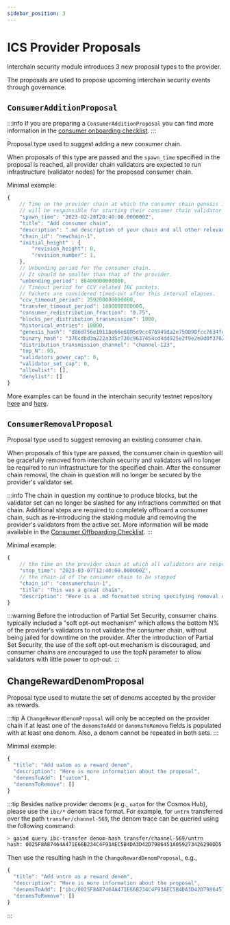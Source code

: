 ```yaml
---
sidebar_position: 3
---
```



# ICS Provider Proposals

Interchain security module introduces 3 new proposal types to the provider.

The proposals are used to propose upcoming interchain security events through governance.

## `ConsumerAdditionProposal`
:::info
If you are preparing a `ConsumerAdditionProposal` you can find more information in the [consumer onboarding checklist](../consumer-development/onboarding.md).
:::

Proposal type used to suggest adding a new consumer chain.

When proposals of this type are passed and the `spawn_time` specified in the proposal is reached, all provider chain validators are expected to run infrastructure (validator nodes) for the proposed consumer chain.

Minimal example:
```js
{
    // Time on the provider chain at which the consumer chain genesis is finalized and all validators
    // will be responsible for starting their consumer chain validator node.
    "spawn_time": "2023-02-28T20:40:00.000000Z",
    "title": "Add consumer chain",
    "description": ".md description of your chain and all other relevant information",
    "chain_id": "newchain-1",
    "initial_height" : {
        "revision_height": 0,
        "revision_number": 1,
    },
    // Unbonding period for the consumer chain.
    // It should be smaller than that of the provider.
    "unbonding_period": 86400000000000,
    // Timeout period for CCV related IBC packets.
    // Packets are considered timed-out after this interval elapses.
    "ccv_timeout_period": 259200000000000,
    "transfer_timeout_period": 1800000000000,
    "consumer_redistribution_fraction": "0.75",
    "blocks_per_distribution_transmission": 1000,
    "historical_entries": 10000,
    "genesis_hash": "d86d756e10118e66e6805e9cc476949da2e750098fcc7634fd0cc77f57a0b2b0",
    "binary_hash": "376cdbd3a222a3d5c730c9637454cd4dd925e2f9e2e0d0f3702fc922928583f1",
    "distribution_transmission_channel": "channel-123",
    "top_N": 95,
    "validators_power_cap": 0,
    "validator_set_cap": 0,
    "allowlist": [],
    "denylist": []
}
```
More examples can be found in the interchain security testnet repository [here](https://github.com/cosmos/testnets/blob/master/interchain-security/stopped/baryon-1/proposal-baryon-1.json) and [here](https://github.com/cosmos/testnets/blob/master/interchain-security/stopped/noble-1/start-proposal-noble-1.json).

## `ConsumerRemovalProposal`
Proposal type used to suggest removing an existing consumer chain.

When proposals of this type are passed, the consumer chain in question will be gracefully removed from interchain security and validators will no longer be required to run infrastructure for the specified chain.
After the consumer chain removal, the chain in question will no longer be secured by the provider's validator set.

:::info
The chain in question my continue to produce blocks, but the validator set can no longer be slashed for any infractions committed on that chain.
Additional steps are required to completely offboard a consumer chain, such as re-introducing the staking module and removing the provider's validators from the active set.
More information will be made available in the [Consumer Offboarding Checklist](../consumer-development/offboarding.md).
:::

Minimal example:
```js
{
    // the time on the provider chain at which all validators are responsible to stop their consumer chain validator node
    "stop_time": "2023-03-07T12:40:00.000000Z",
    // the chain-id of the consumer chain to be stopped
    "chain_id": "consumerchain-1",
    "title": "This was a great chain",
    "description": "Here is a .md formatted string specifying removal details"
}
```

:::warning
Before the introduction of Partial Set Security, consumer chains typically included a "soft opt-out mechanism"
which allows the bottom N% of the provider's validators to not validate the consumer chain, without being jailed for downtime on the provider.
After the introduction of Partial Set Security, the use of the soft opt-out mechanism is discouraged, and consumer chains are
encouraged to use the topN parameter to allow validators with little power to opt-out.
:::

## ChangeRewardDenomProposal

Proposal type used to mutate the set of denoms accepted by the provider as rewards.

:::tip
A `ChangeRewardDenomProposal` will only be accepted on the provider chain if at least one of the `denomsToAdd` or `denomsToRemove` fields is populated with at least one denom. Also, a denom cannot be repeated in both sets.
:::

Minimal example:
```js
{
  "title": "Add uatom as a reward denom",
  "description": "Here is more information about the proposal",
  "denomsToAdd": ["uatom"],
  "denomsToRemove": []
}
```

:::tip
Besides native provider denoms (e.g., `uatom` for the Cosmos Hub), please use the `ibc/*` denom trace format.
For example, for `untrn` transferred over the path `transfer/channel-569`, the denom trace 
can be queried using the following command:
```bash
> gaiad query ibc-transfer denom-hash transfer/channel-569/untrn
hash: 0025F8A87464A471E66B234C4F93AEC5B4DA3D42D7986451A059273426290DD5
```
Then use the resulting hash in the `ChangeRewardDenomProposal`, e.g., 
```js
{
  "title": "Add untrn as a reward denom",
  "description": "Here is more information about the proposal",
  "denomsToAdd": ["ibc/0025F8A87464A471E66B234C4F93AEC5B4DA3D42D7986451A059273426290DD5"],
  "denomsToRemove": []
}
```
:::
